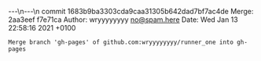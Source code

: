 ---\n---\n
commit 1683b9ba3303cda9caa31305b642dad7bf7ac4de
Merge: 2aa3eef f7e71ca
Author: wryyyyyyyy <no@spam.here>
Date:   Wed Jan 13 22:58:16 2021 +0100

    Merge branch 'gh-pages' of github.com:wryyyyyyyy/runner_one into gh-pages

